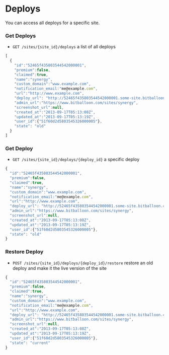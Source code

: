 Deploys
=======

You can access all deploys for a specific site.

### <a name="get-deploys"></a> Get Deploys

* `GET /sites/{site_id}/deploys` a list of all deploys

```javascript
[
  {
    "id":"52465f435803544542000001",
    "premium":false,
    "claimed":true,
    "name":"synergy",
    "custom_domain":"www.example.com",
    "notification_email:"me@example.com",
    "url":"http://www.example.com",
    "deploy_url": "http://52465f435803544542000001.some-site.bitballoon.com",
    "admin_url":"https://www.bitballoon.com/sites/synergy",
    "screenshot_url":null,
    "created_at":"2013-09-17T05:13:08Z",
    "updated_at":"2013-09-17T05:13:19Z",
    "user_id":{"51f60d2d5803545326000005"},
    "state": "old"
  }
]
```

### <a name="get-deploy"></a> Get Deploy

* `GET /sites/{site_id}/deploys/{deploy_id}` a specific deploy

```javascript
{
  "id":"52465f435803544542000001",
  "premium":false,
  "claimed":true,
  "name":"synergy",
  "custom_domain":"www.example.com",
  "notification_email:"me@example.com",
  "url":"http://www.example.com",
  "deploy_url": "http://52465f435803544542000001.some-site.bitballoon.com",
  "admin_url":"https://www.bitballoon.com/sites/synergy",
  "screenshot_url":null,
  "created_at":"2013-09-17T05:13:08Z",
  "updated_at":"2013-09-17T05:13:19Z",
  "user_id":{"51f60d2d5803545326000005"},
  "state": "old"
}
```
### <a name="restore-deploy"></a> Restore Deploy

* `POST /sites/{site_id}/deploys/{deploy_id}/restore` restore an old deploy and make it the live version of the site

```javascript
{
  "id":"52465f435803544542000001",
  "premium":false,
  "claimed":true,
  "name":"synergy",
  "custom_domain":"www.example.com",
  "notification_email:"me@example.com",
  "url":"http://www.example.com",
  "deploy_url": "http://52465f435803544542000001.some-site.bitballoon.com",
  "admin_url":"https://www.bitballoon.com/sites/synergy",
  "screenshot_url":null,
  "created_at":"2013-09-17T05:13:08Z",
  "updated_at":"2013-09-17T05:13:19Z",
  "user_id":{"51f60d2d5803545326000005"},
  "state": "current"
}
```